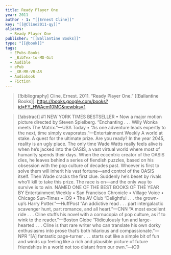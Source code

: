 ```yaml
---
title: Ready Player One
year: 2011
author - 1: "[[Ernest Cline]]"
key: "[[@Cline2011-qy]]"
aliases:
  - Ready Player One
publisher: "[[Ballantine Books]]"
type: "[[@book]]"
tags:
  - EPubs-Books
  - _BibTex-to-MD-Git
  - Audible
  - ePub
  - _XR-MR-VR-AR
  - Audiobook
  - Fiction
---
```


> [!bibliography]
> Cline, Ernest. 2011. “Ready Player One.” [[Ballantine Books]]. https://books.google.com/books?id=FY_HWAcm10MC&newbks=1

> [!abstract]
> #1 NEW YORK TIMES BESTSELLER • Now a major motion picture directed by Steven Spielberg. “Enchanting . . . Willy Wonka meets The Matrix.”—USA Today • “As one adventure leads expertly to the next, time simply evaporates.”—Entertainment Weekly A world at stake. A quest for the ultimate prize. Are you ready? In the year 2045, reality is an ugly place. The only time Wade Watts really feels alive is when he’s jacked into the OASIS, a vast virtual world where most of humanity spends their days. When the eccentric creator of the OASIS dies, he leaves behind a series of fiendish puzzles, based on his obsession with the pop culture of decades past. Whoever is first to solve them will inherit his vast fortune—and control of the OASIS itself. Then Wade cracks the first clue. Suddenly he’s beset by rivals who’ll kill to take this prize. The race is on—and the only way to survive is to win. NAMED ONE OF THE BEST BOOKS OF THE YEAR BY Entertainment Weekly • San Francisco Chronicle • Village Voice • Chicago Sun-Times • iO9 • The AV Club “Delightful . . . the grown-up’s Harry Potter.”—HuffPost “An addictive read . . . part intergalactic scavenger hunt, part romance, and all heart.”—CNN “A most excellent ride . . . Cline stuffs his novel with a cornucopia of pop culture, as if to wink to the reader.”—Boston Globe “Ridiculously fun and large-hearted . . . Cline is that rare writer who can translate his own dorky enthusiasms into prose that’s both hilarious and compassionate.”—NPR “[A] fantastic page-turner . . . starts out like a simple bit of fun and winds up feeling like a rich and plausible picture of future friendships in a world not too distant from our own.”—iO9